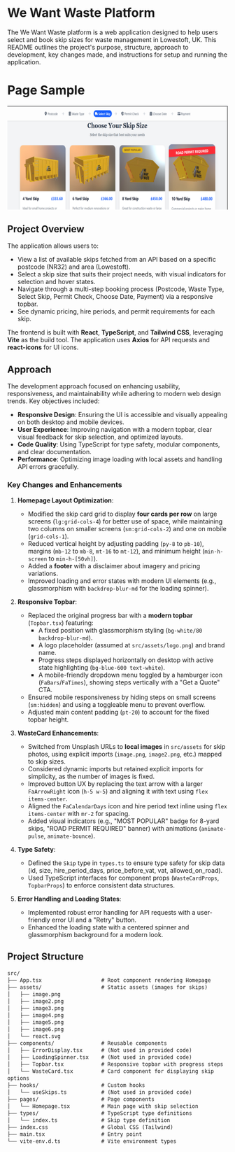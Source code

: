 # We Want Waste Platform

The We Want Waste platform is a web application designed to help users select and book skip sizes for waste management in Lowestoft, UK. This README outlines the project's purpose, structure, approach to development, key changes made, and instructions for setup and running the application.

# Page Sample

![alt text](src/assets/home.png)

## Project Overview

The application allows users to:
- View a list of available skips fetched from an API based on a specific postcode (NR32) and area (Lowestoft).
- Select a skip size that suits their project needs, with visual indicators for selection and hover states.
- Navigate through a multi-step booking process (Postcode, Waste Type, Select Skip, Permit Check, Choose Date, Payment) via a responsive topbar.
- See dynamic pricing, hire periods, and permit requirements for each skip.

The frontend is built with **React**, **TypeScript**, and **Tailwind CSS**, leveraging **Vite** as the build tool. The application uses **Axios** for API requests and **react-icons** for UI icons.

## Approach

The development approach focused on enhancing usability, responsiveness, and maintainability while adhering to modern web design trends. Key objectives included:
- **Responsive Design**: Ensuring the UI is accessible and visually appealing on both desktop and mobile devices.
- **User Experience**: Improving navigation with a modern topbar, clear visual feedback for skip selection, and optimized layouts.
- **Code Quality**: Using TypeScript for type safety, modular components, and clear documentation.
- **Performance**: Optimizing image loading with local assets and handling API errors gracefully.

### Key Changes and Enhancements

1. **Homepage Layout Optimization**:
   - Modified the skip card grid to display **four cards per row** on large screens (`lg:grid-cols-4`) for better use of space, while maintaining two columns on smaller screens (`sm:grid-cols-2`) and one on mobile (`grid-cols-1`).
   - Reduced vertical height by adjusting padding (`py-8` to `pb-10`), margins (`mb-12` to `mb-8`, `mt-16` to `mt-12`), and minimum height (`min-h-screen` to `min-h-[50vh]`).
   - Added a **footer** with a disclaimer about imagery and pricing variations.
   - Improved loading and error states with modern UI elements (e.g., glassmorphism with `backdrop-blur-md` for the loading spinner).

2. **Responsive Topbar**:
   - Replaced the original progress bar with a **modern topbar** (`Topbar.tsx`) featuring:
     - A fixed position with glassmorphism styling (`bg-white/80 backdrop-blur-md`).
     - A logo placeholder (assumed at `src/assets/logo.png`) and brand name.
     - Progress steps displayed horizontally on desktop with active state highlighting (`bg-blue-600 text-white`).
     - A mobile-friendly dropdown menu toggled by a hamburger icon (`FaBars`/`FaTimes`), showing steps vertically with a "Get a Quote" CTA.
   - Ensured mobile responsiveness by hiding steps on small screens (`sm:hidden`) and using a toggleable menu to prevent overflow.
   - Adjusted main content padding (`pt-20`) to account for the fixed topbar height.

3. **WasteCard Enhancements**:
   - Switched from Unsplash URLs to **local images** in `src/assets` for skip photos, using explicit imports (`image.png`, `image2.png`, etc.) mapped to skip sizes.
   - Considered dynamic imports but retained explicit imports for simplicity, as the number of images is fixed.
   - Improved button UX by replacing the text arrow with a larger `FaArrowRight` icon (`h-5 w-5`) and aligning it with text using `flex items-center`.
   - Aligned the `FaCalendarDays` icon and hire period text inline using `flex items-center` with `mr-2` for spacing.
   - Added visual indicators (e.g., "MOST POPULAR" badge for 8-yard skips, "ROAD PERMIT REQUIRED" banner) with animations (`animate-pulse`, `animate-bounce`).

4. **Type Safety**:
   - Defined the `Skip` type in `types.ts` to ensure type safety for skip data (id, size, hire_period_days, price_before_vat, vat, allowed_on_road).
   - Used TypeScript interfaces for component props (`WasteCardProps`, `TopbarProps`) to enforce consistent data structures.

5. **Error Handling and Loading States**:
   - Implemented robust error handling for API requests with a user-friendly error UI and a "Retry" button.
   - Enhanced the loading state with a centered spinner and glassmorphism background for a modern look.

## Project Structure

```plaintext
src/
├── App.tsx                   # Root component rendering Homepage
├── assets/                   # Static assets (images for skips)
│   ├── image.png
│   ├── image2.png
│   ├── image3.png
│   ├── image4.png
│   ├── image5.png
│   ├── image6.png
│   └── react.svg
├── components/               # Reusable components
│   ├── ErrorDisplay.tsx      # (Not used in provided code)
│   ├── LoadingSpinner.tsx    # (Not used in provided code)
│   ├── Topbar.tsx            # Responsive topbar with progress steps
│   └── WasteCard.tsx         # Card component for displaying skip options
├── hooks/                    # Custom hooks
│   └── useSkips.ts           # (Not used in provided code)
├── pages/                    # Page components
│   └── Homepage.tsx          # Main page with skip selection
├── types/                    # TypeScript type definitions
│   └── index.ts              # Skip type definition
├── index.css                 # Global CSS (Tailwind)
├── main.tsx                  # Entry point
└── vite-env.d.ts             # Vite environment types